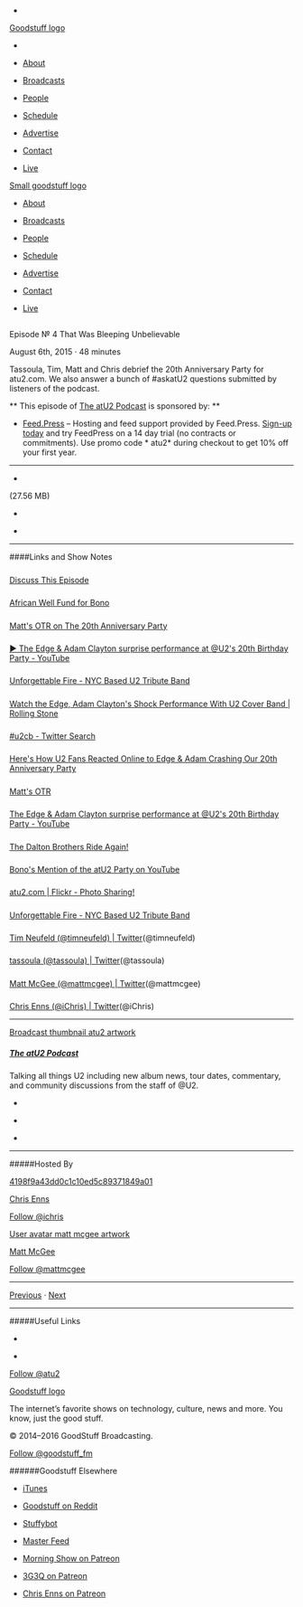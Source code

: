 

-
[Goodstuff logo](http://www.goodstuff.fm/)[](/assets/goodstuff_logo-17c1fe6f378352de5d7345f76152130b.svg)

-


-  [About](/about)

-  [Broadcasts](/broadcasts)

-  [People](/people)

-  [Schedule](/schedule)

-  [Advertise](/advertise)

-  [Contact](/contact)

-  [Live](/live)


[Small goodstuff logo](http://www.goodstuff.fm/)[](/assets/small_goodstuff_logo-bf032e72b9ec41494f4d90905f1ad619.svg)


-  [About](/about)

-  [Broadcasts](/broadcasts)

-  [People](/people)

-  [Schedule](/schedule)

-  [Advertise](/advertise)

-  [Contact](/contact)

-  [Live](/live)


##
Episode № 4
That Was Bleeping Unbelievable


August 6th, 2015
&middot;
48
minutes


Tassoula, Tim, Matt and Chris debrief the 20th Anniversary Party for atu2.com. We also answer a bunch of #askatU2 questions submitted by listeners of the podcast.


**
This episode of
[The atU2 Podcast](/atu2)
is sponsored by:
**


-  [Feed.Press](http://feed.press/atu2) – Hosting and feed support provided by Feed.Press.  [Sign-up today](http://feed.press/atu2) and try FeedPress on a 14 day trial (no contracts or commitments). Use promo code * atu2* during checkout to get 10% off your first year.


------------------------------


-
[](http://podcasts-1.feedpress.co/12572/atu2-4.mp3)(27.56 MB)

-
[](http://twitter.com/intent/tweet?text=The%20atU2%20Podcast%20%E2%84%96%204%20on%20@goodstuff_fm%20-%20http://goodstuff.fm/atu2/4)

-
[](http://www.facebook.com/sharer/sharer.php?u=http://goodstuff.fm/atu2/4)


------------------------------


####Links and Show Notes

#####
[Discuss This Episode](https://www.reddit.com/r/Goodstuff_fm/comments/3g16at/the_atu2_podcast_4_that_was_bleeping_unbelievable/)


#####
[African Well Fund for Bono](http://www.africanwellfund.org/Bono-Well-2015.html)


#####
[Matt's OTR on The 20th Anniversary Party](http://www.atu2.com/news/column-off-the-record-vol-15-682.html)


#####
[▶ The Edge & Adam Clayton surprise performance at @U2's 20th Birthday Party - YouTube](https://www.youtube.com/watch?v=61jx9VlWkqg)


#####
[Unforgettable Fire - NYC Based U2 Tribute Band](http://www.uf2.com/)


#####
[Watch the Edge, Adam Clayton's Shock Performance With U2 Cover Band | Rolling Stone](http://www.rollingstone.com/music/news/watch-the-edge-adam-claytons-shock-performance-with-u2-cover-band-20150730)


#####
[#u2cb - Twitter Search](https://twitter.com/search?q=%23u2cb&src=typd)


#####
[Here's How U2 Fans Reacted Online to Edge & Adam Crashing Our 20th Anniversary Party](http://www.atu2.com/news/heres-how-u2-fans-reacted-online-to-edge--adam-crashing-our-20th-anniversary-party.html)


#####
[Matt's OTR](http://www.atu2.com/news/column-off-the-record-vol-15-682.html)


#####
[The Edge & Adam Clayton surprise performance at @U2's 20th Birthday Party - YouTube](https://www.youtube.com/watch?v=61jx9VlWkqg)


#####
[The Dalton Brothers Ride Again!](http://www.atu2.com/daltons/)


#####
[Bono's Mention of the atU2 Party on YouTube](https://www.youtube.com/watch?v=vIfT8aIYlCk&feature=youtu.be&a)


#####
[atu2.com | Flickr - Photo Sharing!](https://www.flickr.com/photos/atu2com/)


#####
[Unforgettable Fire - NYC Based U2 Tribute Band](http://www.uf2.com/)


#####
[Tim Neufeld (@timneufeld) | Twitter](https://twitter.com/timneufeld)(@timneufeld)


#####
[tassoula (@tassoula) | Twitter](https://twitter.com/tassoula)(@tassoula)


#####
[Matt McGee (@mattmcgee) | Twitter](https://twitter.com/mattmcgee)(@mattmcgee)


#####
[Chris Enns (@iChris) | Twitter](https://twitter.com/ichris)(@iChris)


------------------------------


[Broadcast thumbnail atu2 artwork](/atu2)[](https://goodstuffs3.s3.amazonaws.com/uploads/broadcast/image/34/broadcast_thumbnail_atu2_artwork.png)

##### [The atU2 Podcast](/atu2)


Talking all things U2 including new album news, tour dates, commentary, and community discussions from the staff of @U2.

-
[](https://itunes.apple.com/ca/podcast/the-atu2-podcast/id1018994132?mt=2)

-
[](http://feeds.goodstuff.fm/atu2)

-
[](mailto:chris@goodstuff.fm?cc=sponsorship%40goodstuff.fm&subject=%5BGoodStuff%20FM%5D%20Sponsorship%20Inquiry%20for%20The%20atU2%20Podcast)


------------------------------


#####Hosted By


[4198f9a43dd0c1c10ed5c89371849a01](/people/chris-enns)[](http://gravatar.com/avatar/4198f9a43dd0c1c10ed5c89371849a01.png?s=300&r=pg)

[Chris Enns](/people/chris-enns)


[Follow @ichris](https://twitter.com/ichris)


[User avatar matt mcgee artwork](/people/matt-mcgee)[](https://goodstuffs3.s3.amazonaws.com/uploads/user/avatar/81/user_avatar_matt-mcgee_artwork.png)

[Matt McGee](/people/matt-mcgee)


[Follow @mattmcgee](https://twitter.com/mattmcgee)


------------------------------


[Previous](/atu2/3)
&middot;
[Next](/atu2/5)


------------------------------


#####Useful Links

-
[](mailto:chris@goodstuff.fm?subject=%5BGoodstuff%20FM%5D%20Feedback%20for%20The%20atU2%20Podcast)

-
[Follow @atu2](https://twitter.com/atu2)


[Goodstuff logo](http://www.goodstuff.fm/)[](/assets/goodstuff_logo-17c1fe6f378352de5d7345f76152130b.svg)


The internet’s favorite shows on technology, culture, news and more. You know, just the good stuff.


&copy; 2014&ndash;2016 GoodStuff Broadcasting.

[Follow @goodstuff_fm](https://twitter.com/goodstufffm)


######Goodstuff Elsewhere

-  [iTunes](https://itunes.apple.com/us/artist/goodstuff-fm/id843385597?mt=2)

-  [Goodstuff on Reddit](https://www.reddit.com/r/Goodstuff_fm/)

-  [Stuffybot](http://stuffybot.goodstuff.fm)

-  [Master Feed](/master/feed)

-  [Morning Show on Patreon](https://www.patreon.com/morningshow)

-  [3G3Q on Patreon](https://www.patreon.com/3g3q)

-  [Chris Enns on Patreon](https://www.patreon.com/ichris)
